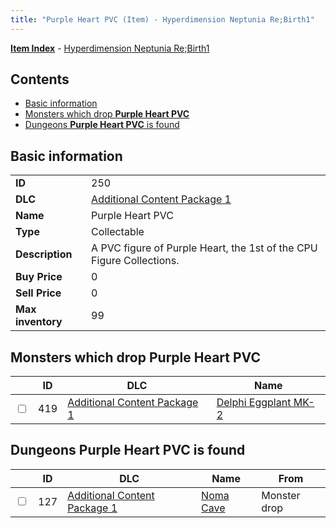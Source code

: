 ```yaml
---
title: "Purple Heart PVC (Item) - Hyperdimension Neptunia Re;Birth1"
---
```


[**Item Index**](/neptunia/rb1/item/index.html) - [Hyperdimension Neptunia Re;Birth1](/neptunia/rb1)

## Contents

- [Basic information](#basic-information)
- [Monsters which drop **Purple Heart PVC**](#monsters-which-drop-purple-heart-pvc)
- [Dungeons **Purple Heart PVC** is found](#dungeons-purple-heart-pvc-is-found)

## Basic information

|   |   |
| -- | -- |
| **ID** | 250 |
| **DLC** | [Additional Content Package 1](/neptunia/rb1/dlc/10-pack1.html) |
| **Name** | Purple Heart PVC |
| **Type** | Collectable |
| **Description** | A PVC figure of Purple Heart, the 1st of the CPU Figure Collections. |
| **Buy Price** | 0 |
| **Sell Price** | 0 |
| **Max inventory** | 99 |


## Monsters which drop **Purple Heart PVC**

|    | ID | DLC | Name |
| -- | -- | --- | ---- |
| <input type="checkbox" id="rb1-monster-10-419" class="trackbox" /> | 419 | [Additional Content Package 1](/neptunia/rb1/dlc/10-pack1.html) | [Delphi Eggplant MK-2](/neptunia/rb1/monster/10-419-delphi-eggplant-mk-2.html) |


## Dungeons **Purple Heart PVC** is found

|    | ID | DLC | Name | From |
| -- | -- | --- | ---- | ---- |
| <input type="checkbox" id="rb1-dungeon-10-127" class="trackbox" /> | 127 | [Additional Content Package 1](/neptunia/rb1/dlc/10-pack1.html) | [Noma Cave](/neptunia/rb1/dungeon/10-127-noma-cave.html) | Monster drop |
